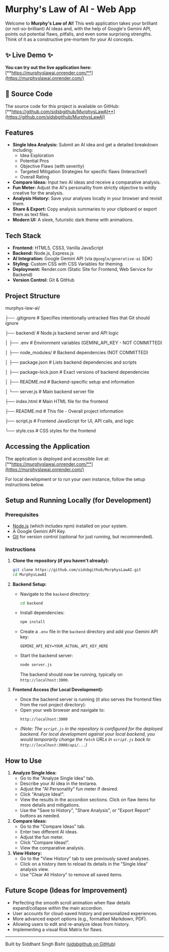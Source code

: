 # Murphy's Law of AI - Web App

Welcome to **Murphy's Law of AI**! This web application takes your brilliant (or not-so-brilliant) AI ideas and, with the help of Google's Gemini API, points out potential flaws, pitfalls, and even some surprising strengths. Think of it as a constructive pre-mortem for your AI concepts.

## ✨ Live Demo ✨

**You can try out the live application here:**
[**https://murphyslawai.onrender.com/**](https://murphyslawai.onrender.com/)

## 📄 Source Code

The source code for this project is available on GitHub:
[**https://github.com/sidsbgithub/MurphysLawAI**](https://github.com/sidsbgithub/MurphysLawAI)

## Features

*   **Single Idea Analysis:** Submit an AI idea and get a detailed breakdown including:
    *   Idea Exploration
    *   Potential Pros
    *   Objective Flaws (with severity)
    *   Targeted Mitigation Strategies for specific flaws (Interactive!)
    *   Overall Rating
*   **Compare Ideas:** Input two AI ideas and receive a comparative analysis.
*   **Fun Meter:** Adjust the AI's personality from strictly objective to wildly creative for the analysis.
*   **Analysis History:** Save your analyses locally in your browser and revisit them.
*   **Share & Export:** Copy analysis summaries to your clipboard or export them as text files.
*   **Modern UI:** A sleek, futuristic dark theme with animations.

## Tech Stack

*   **Frontend:** HTML5, CSS3, Vanilla JavaScript
*   **Backend:** Node.js, Express.js
*   **AI Integration:** Google Gemini API (via `@google/generative-ai` SDK)
*   **Styling:** Custom CSS with CSS Variables for theming.
*   **Deployment:** Render.com (Static Site for Frontend, Web Service for Backend)
*   **Version Control:** Git & GitHub

## Project Structure

murphys-law-ai/

├── .gitignore # Specifies intentionally untracked files that Git should ignore

├── backend/ # Node.js backend server and API logic

│ ├── .env # Environment variables (GEMINI_API_KEY - NOT COMMITTED)

│ ├── node_modules/ # Backend dependencies (NOT COMMITTED)

│ ├── package.json # Lists backend dependencies and scripts

│ ├── package-lock.json # Exact versions of backend dependencies

│ ├── README.md # Backend-specific setup and information

│ └── server.js # Main backend server file

├── index.html # Main HTML file for the frontend

├── README.md # This file - Overall project information

├── script.js # Frontend JavaScript for UI, API calls, and logic

└── style.css # CSS styles for the frontend


## Accessing the Application

The application is deployed and accessible live at:
[**https://murphyslawai.onrender.com/**](https://murphyslawai.onrender.com/)

For local development or to run your own instance, follow the setup instructions below.

## Setup and Running Locally (for Development)

### Prerequisites

*   [Node.js](https://nodejs.org/) (which includes npm) installed on your system.
*   A Google Gemini API Key.
*   [Git](https://git-scm.com/) for version control (optional for just running, but recommended).

### Instructions

1.  **Clone the repository (if you haven't already):**
    ```bash
    git clone https://github.com/sidsbgithub/MurphysLawAI.git
    cd MurphysLawAI
    ```
2.  **Backend Setup:**
    *   Navigate to the `backend` directory:
        ```bash
        cd backend
        ```
    *   Install dependencies:
        ```bash
        npm install
        ```
    *   Create a `.env` file in the `backend` directory and add your Gemini API key:
        ```
        GEMINI_API_KEY=YOUR_ACTUAL_API_KEY_HERE
        ```
    *   Start the backend server:
        ```bash
        node server.js
        ```
        The backend should now be running, typically on `http://localhost:3000`.

3.  **Frontend Access (for Local Development):**
    *   Once the backend server is running (it also serves the frontend files from the root project directory):
    *   Open your web browser and navigate to:
        ```
        http://localhost:3000
        ```
    *   *(Note: The `script.js` in the repository is configured for the deployed backend. For local development against your local backend, you would temporarily change the `fetch` URLs in `script.js` back to `http://localhost:3000/api/...`)*

## How to Use

1.  **Analyze Single Idea:**
    *   Go to the "Analyze Single Idea" tab.
    *   Describe your AI idea in the textarea.
    *   Adjust the "AI Personality" fun meter if desired.
    *   Click "Analyze Idea!".
    *   View the results in the accordion sections. Click on flaw items for more details and mitigations.
    *   Use the "Save to History", "Share Analysis", or "Export Report" buttons as needed.
2.  **Compare Ideas:**
    *   Go to the "Compare Ideas" tab.
    *   Enter two different AI ideas.
    *   Adjust the fun meter.
    *   Click "Compare Ideas!".
    *   View the comparative analysis.
3.  **View History:**
    *   Go to the "View History" tab to see previously saved analyses.
    *   Click on a history item to reload its details in the "Single Idea" analysis view.
    *   Use "Clear All History" to remove all saved items.

## Future Scope (Ideas for Improvement)

*   Perfecting the smooth scroll animation when flaw details expand/collapse within the main accordion.
*   User accounts for cloud-saved history and personalized experiences.
*   More advanced export options (e.g., formatted Markdown, PDF).
*   Allowing users to edit and re-analyze ideas from history.
*   Implementing a visual Risk Matrix for flaws.

---

Built by Siddhant Singh Bisht
([sidsbgithub on GitHub](https://github.com/sidsbgithub))